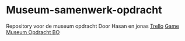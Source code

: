 # Museum-samenwerk-opdracht
Repository voor de museum opdracht
Door Hasan en jonas
[Trello](https://trello.com/b/UBJWYTV6/onderdelen) 
[Game Museum Opdracht BO](https://30167.hosts2.ma-cloud.nl/nederlands-site/nederlands/index.html)